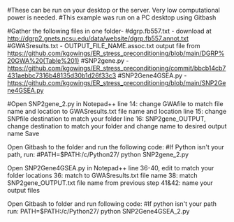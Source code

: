 #These can be run on your desktop or the server. Very low computational power is needed. 
#This example was run on a PC desktop using Gitbash 

#Gather the following files in one folder- 
#dgrp.fb557.txt - download at http://dgrp2.gnets.ncsu.edu/data/website/dgrp.fb557.annot.txt
#GWASresults.txt -  OUTPUT_FILE_NAME.assoc.txt output file from https://github.com/kgowings/ER_stress_preconditioning/blob/main/DGRP%20GWA%20(Table%201)
#SNP2gene.py - https://github.com/kgowings/ER_stress_preconditioning/commit/bbcb14cb7431aebbc7316b48135d30b1d26f33c3
#SNP2Gene4GSEA.py - https://github.com/kgowings/ER_stress_preconditioning/blob/main/SNP2Gene4GSEA.py

#Open SNP2gene_2.py in Notepad++ 
line 14: change GWAfile to match file name and location to GWASresults.txt file name and location
line 15: change SNPfile destination to match your folder 
line 16: SNP2gene_OUTPUT, change destination to match your folder and change name to desired output name 
Save 

Open Gitbash to the folder and run the following code: 
#If Python isn't your path, run:
#PATH=$PATH:/c/Python27/
python SNP2gene_2.py

Open SNP2Gene4GSEA.py in Notepad++
line 36-40, edit to match your folder locations 
36: match to GWASresults.txt file name
38: match SNP2gene_OUTPUT.txt file name from previous step 
41&42: name your output files 

Open Gitbash to folder and run following code: 
#If python isn't your path run: PATH=$PATH:/c/Python27/
python SNP2Gene4GSEA_2.py


